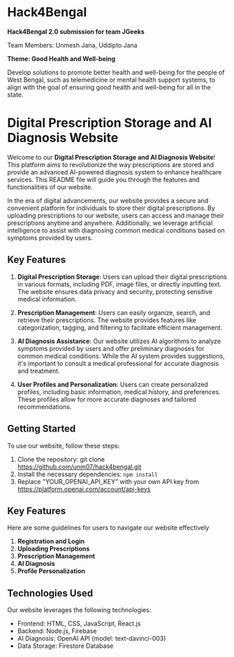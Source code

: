 # Hack4Bengal

**Hack4Bengal 2.0 submission for team JGeeks**

Team Members: Unmesh Jana, Uddipto Jana

**Theme: Good Health and Well-being**

Develop solutions to promote better health and well-being for the people of West Bengal, such as telemedicine or mental health support systems, to align with the goal of ensuring good health and well-being for all in the state.

# Digital Prescription Storage and AI Diagnosis Website

Welcome to our **Digital Prescription Storage and AI Diagnosis Website**! This platform aims to revolutionize the way prescriptions are stored and provide an advanced AI-powered diagnosis system to enhance healthcare services. This README file will guide you through the features and functionalities of our website.

In the era of digital advancements, our website provides a secure and convenient platform for individuals to store their digital prescriptions. By uploading prescriptions to our website, users can access and manage their prescriptions anytime and anywhere. Additionally, we leverage artificial intelligence to assist with diagnosing common medical conditions based on symptoms provided by users.

## Key Features
1. **Digital Prescription Storage**: Users can upload their digital prescriptions in various formats, including PDF, image files, or directly inputting text. The website ensures data privacy and security, protecting sensitive medical information.

2. **Prescription Management**: Users can easily organize, search, and retrieve their prescriptions. The website provides features like categorization, tagging, and filtering to facilitate efficient management.

3. **AI Diagnosis Assistance**: Our website utilizes AI algorithms to analyze symptoms provided by users and offer preliminary diagnoses for common medical conditions. While the AI system provides suggestions, it's important to consult a medical professional for accurate diagnosis and treatment.

4. **User Profiles and Personalization**: Users can create personalized profiles, including basic information, medical history, and preferences. These profiles allow for more accurate diagnoses and tailored recommendations.

## Getting Started
To use our website, follow these steps:

1. Clone the repository: git clone https://github.com/unm07/hack4bengal.git
2. Install the necessary dependencies:
   `npm install`
3. Replace "YOUR_OPENAI_API_KEY" with your own API key from https://platform.openai.com/account/api-keys


## Key Features
Here are some guidelines for users to navigate our website effectively
1. **Registration and Login**
2. **Uploading Prescriptions**
3. **Prescription Management**
4. **AI Diagnosis**
5. **Profile Personalization**

## Technologies Used
Our website leverages the following technologies:

- Frontend: HTML, CSS, JavaScript, React.js
- Backend: Node.js, Firebase
- AI Diagnosis: OpenAI API (model: text-davinci-003) 
- Data Storage: Firestore Database
